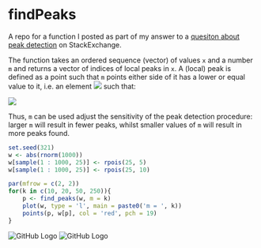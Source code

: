 # findPeaks

A repo for a function I posted as part of my answer to a [quesiton about peak detection](http://stats.stackexchange.com/questions/22974/how-to-find-local-peaks-valleys-in-a-series-of-data/164830#164830) on StackExchange.

The function takes an ordered sequence (vector) of values `x` and a number `m` and returns a vector of indices of local peaks in `x`. A (local) peak is defined as a point such that `m` points either side of it has a lower or equal value to it, i.e. an element ![](http://www.sciweavers.org/download/Tex2Img_1492645732.jpg) such that: 

![](http://www.sciweavers.org/download/Tex2Img_1492646181.jpg)

 Thus, `m`  can be used adjust the sensitivity of the peak detection procedure: larger `m` will result in fewer peaks, whilst smaller values of `m` will result in more peaks found. 

```r
set.seed(321)
w <- abs(rnorm(1000))
w[sample(1 : 1000, 25)] <- rpois(25, 5)
w[sample(1 : 1000, 25)] <- rpois(25, 10)

par(mfrow = c(2, 2))
for(k in c(10, 20, 50, 250)){
	p <- find_peaks(w, m = k)
	plot(w, type = 'l', main = paste0('m = ', k))
	points(p, w[p], col = 'red', pch = 19)
}
```

![GitHub Logo](https://raw.githubusercontent.com/stas-g/findPeaks/master/findpeaks.png)
![GitHub Logo](https://raw.githubusercontent.com/stas-g/findPeaks/master/findpeaks_valleys.png)
